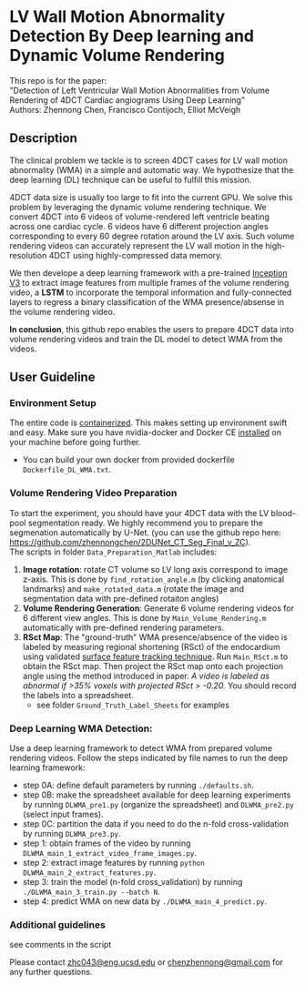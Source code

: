 # LV Wall Motion Abnormality Detection By Deep learning and Dynamic Volume Rendering

This repo is for the paper: <br />
"Detection of Left Ventricular Wall Motion Abnormalities from Volume Rendering of 4DCT Cardiac angiograms Using Deep Learning" <br />
Authors: Zhennong Chen, Francisco Contijoch, Elliot McVeigh<br />


## Description
The clinical problem we tackle is to screen 4DCT cases for LV wall motion abnormality (WMA) in a simple and automatic way. We hypothesize that the deep learning (DL) technique can be useful to fulfill this mission. 

4DCT data size is usually too large to fit into the current GPU. We solve this problem by leveraging the dynamic volume rendering technique. We convert 4DCT into 6 videos of volume-rendered left ventricle beating across one cardiac cycle. 6 videos have 6 different projection angles corresponding to every 60 degree rotation around the LV axis. Such volume rendering videos can accurately represent the LV wall motion in the high-resolution 4DCT using highly-compressed data memory.

We then develope a deep learning framework with a pre-trained [Inception V3](https://www.tensorflow.org/api_docs/python/tf/keras/applications/inception_v3/InceptionV3) to extract image features from multiple frames of the volume rendering video, a **LSTM** to incorporate the temporal information and fully-connected layers to regress a binary classification of the WMA presence/absense in the volume rendering video.

**In conclusion**, this github repo enables the users to prepare 4DCT data into volume rendering videos and train the DL model to detect WMA from the videos.


## User Guideline
### Environment Setup
The entire code is [containerized](https://www.docker.com/resources/what-container). This makes setting up environment swift and easy. Make sure you have nvidia-docker and Docker CE [installed](https://docs.nvidia.com/datacenter/cloud-native/container-toolkit/install-guide.html#docker) on your machine before going further. <br />
- You can build your own docker from provided dockerfile ```Dockerfile_DL_WMA.txt```. 

### Volume Rendering Video Preparation
To start the experiment, you should have your 4DCT data with the LV blood-pool segmentation ready. We highly recommend you to prepare the segmenation automatically by U-Net. (you can use the github repo here: https://github.com/zhennongchen/2DUNet_CT_Seg_Final_v_ZC). <br />
The scripts in folder ```Data_Preparation_Matlab``` includes:
1. **Image rotation**: rotate CT volume so LV long axis correspond to image z-axis. This is done by ```find_rotation_angle.m``` (by clicking anatomical landmarks) and ```make_rotated_data.m``` (rotate the image and segmentation data with pre-defined rotaiton angles)
2. **Volume Rendering Generation**: Generate 6 volume rendering videos for 6 different view angles. This is done by ```Main_Volume_Rendering.m``` automatically with pre-defined rendering parameters.
3. **RSct Map**: The "ground-truth" WMA presence/absence of the video is labeled by measuring regional shortening (RSct) of the endocardium using validated [surface feature tracking technique](https://www.ahajournals.org/doi/full/10.1161/CIRCIMAGING.111.970061). Run ```Main_RSct.m``` to obtain the RSct map. Then project the RSct map onto each projection angle using the method introduced in paper. *A video is labeled as abnormal if >35% voxels with projected RSct > -0.20.* You should record the labels into a spreadsheet.
    - see folder ```Ground_Truth_Label_Sheets``` for examples


### Deep Learning WMA Detection:
Use a deep learning framework to detect WMA from prepared volume rendering videos. Follow the steps indicated by file names to run the deep learning framework:

- step 0A: define default parameters by running ```./defaults.sh```.<br />
- step 0B: make the spreadsheet available for deep learning experiments by running ```DLWMA_pre1.py``` (organize the spreadsheet) and ```DLWMA_pre2.py``` (select input frames).<br />
- step 0C: partition the data if you need to do the n-fold cross-validation by running ```DLWMA_pre3.py```.<br />
- step 1: obtain frames of the video by running ```DLWMA_main_1_extract_video_frame_images.py```.<br />
- step 2: extract image features by running ```python DLWMA_main_2_extract_features.py```.<br />
- step 3: train the model (n-fold cross_validation) by running ```./DLWMA_main_3_train.py --batch N```.<br />
- step 4: predict WMA on new data by ```./DLWMA_main_4_predict.py```.<br />


### Additional guidelines
see comments in the script

Please contact zhc043@eng.ucsd.edu or chenzhennong@gmail.com for any further questions.